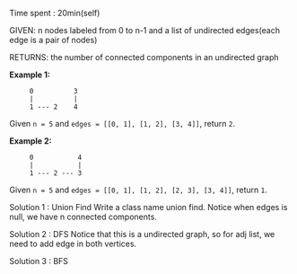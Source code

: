 Time spent : 20min(self) 

GIVEN: n nodes labeled from 0 to n-1 and a list of undirected edges(each edge is a pair of nodes)

RETURNS: the number of connected components in an undirected graph

**Example 1:**

```
     0          3
     |          |
     1 --- 2    4
```

Given `n = 5` and `edges = [[0, 1], [1, 2], [3, 4]]`, return `2`.

**Example 2:**

```
     0           4
     |           |
     1 --- 2 --- 3
```

Given `n = 5` and `edges = [[0, 1], [1, 2], [2, 3], [3, 4]]`, return `1`.

Solution 1 : Union Find     Write a class name union find. Notice when edges is null, we have n connected components.

Solution 2 : DFS    Notice that this is a undirected graph, so for adj list, we need to add edge in both vertices.

Solution 3 : BFS